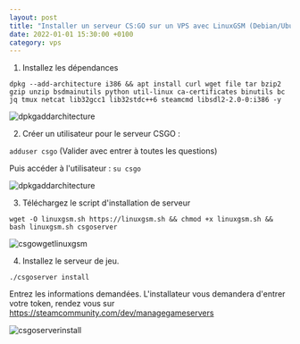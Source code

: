 ```yaml
---
layout: post
title: "Installer un serveur CS:GO sur un VPS avec LinuxGSM (Debian/Ubuntu)"
date: 2022-01-01 15:30:00 +0100
category: vps
---
```


1) Installez les dépendances

```dpkg --add-architecture i386 && apt install curl wget file tar bzip2 gzip unzip bsdmainutils python util-linux ca-certificates binutils bc jq tmux netcat lib32gcc1 lib32stdc++6 steamcmd libsdl2-2.0-0:i386 -y```

![dpkgaddarchitecture](/images/dpkgaddarchitecture.png)


2) Créer un utilisateur pour le serveur CSGO :

```adduser csgo``` (Valider avec entrer à toutes les questions)

Puis accéder à l'utilisateur : `su csgo`

![dpkgaddarchitecture](/images/addusercsgo.png)

3) Téléchargez le script d'installation de serveur

```wget -O linuxgsm.sh https://linuxgsm.sh && chmod +x linuxgsm.sh && bash linuxgsm.sh csgoserver```

![csgowgetlinuxgsm](/images/csgowgetlinuxgsm.png)

4) Installez le serveur de jeu.


```./csgoserver install```

Entrez les informations demandées. L'installateur vous demandera d'entrer votre token, rendez vous sur https://steamcommunity.com/dev/managegameservers

![csgoserverinstall](/images/csgoserverinstall.png)
